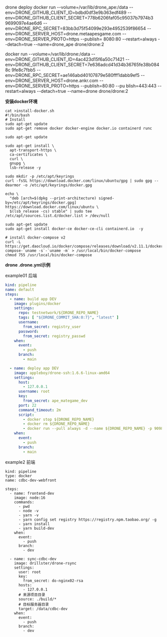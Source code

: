 drone deploy
docker run   --volume=/var/lib/drone_ape:/data   --env=DRONE_GITHUB_CLIENT_ID=bdbd0df3e9b363edf489   --env=DRONE_GITHUB_CLIENT_SECRET=778b6206faf05c95037b7974b3
9699097e4ae6d6   --env=DRONE_RPC_SECRET=83bb3d75f54099e293e4952539f86654   --env=DRONE_SERVER_HOST=drone.metaapesgame.com   --env=DRONE_SERVER_PROTO=https   --publish=
8080:80   --restart=always   --detach=true   --name=drone_ape   drone/drone:2

docker run   --volume=/var/lib/drone:/data   --env=DRONE_GITHUB_CLIENT_ID=4ac423d15f6a50c71421   --env=DRONE_GITHUB_CLIENT_SECRET=7e636adcd41d34b36765fe38b0848c
9fe8c7fbb5   --env=DRONE_RPC_SECRET=ae146abd40107879e580fff1dabb9ef5   --env=DRONE_SERVER_HOST=drone.ankr.com   --env=DRONE_SERVER_PROTO=https   --publish=80:80   --pu
blish=443:443   --restart=always   --detach=true   --name=drone   drone/drone:2

**安装docker环境**
```
cat >install-docker.sh 
#!/bin/bash
# Install
sudo apt-get update
sudo apt-get remove docker docker-engine docker.io containerd runc

sudo apt-get update

sudo apt-get install \
  apt-transport-https \
  ca-certificates \
  curl \
  gnupg \
  lsb-release -y

sudo mkdir -p /etc/apt/keyrings
curl -fsSL https://download.docker.com/linux/ubuntu/gpg | sudo gpg --dearmor -o /etc/apt/keyrings/docker.gpg

echo \
  "deb [arch=$(dpkg --print-architecture) signed-by=/etc/apt/keyrings/docker.gpg] https://download.docker.com/linux/ubuntu \
  $(lsb_release -cs) stable" | sudo tee /etc/apt/sources.list.d/docker.list > /dev/null

sudo apt-get update
sudo apt-get install docker-ce docker-ce-cli containerd.io  -y

# install docker-compose v2
curl -L https://get.daocloud.io/docker/compose/releases/download/v2.11.1/docker-compose-`uname -s`-`uname -m` > /usr/local/bin/docker-compose
chmod 755 /usr/local/bin/docker-compose
```

**drone .drone.yml示例**

example01 后端
```yaml
kind: pipeline
name: default
steps:
  - name: build app DEV
    image: plugins/docker
    settings:
      repo: testnetwork/${DRONE_REPO_NAME}
      tags: [ "${DRONE_COMMIT_SHA:0:7}", "latest" ]
      username:
        from_secret: registry_user
      password:
        from_secret: registry_passwd
    when:
      event:
        - push
      branch:
        - main

  - name: deploy app DEV
    image: appleboy/drone-ssh:1.6.6-linux-amd64
    settings:
      host:
        - 127.0.0.1
      username: root
      key:
        from_secret: ape_mategame_dev
      port: 22
      command_timeout: 2m
      script:
        - docker stop ${DRONE_REPO_NAME}
        - docker rm ${DRONE_REPO_NAME}
        - docker run --pull always -d --name ${DRONE_REPO_NAME} -p 9098:80 ankrnetwork/${DRONE_REPO_NAME}:latest
    when:
      event:
        - push
      branch:
        - main
```
example2 前端
```
kind: pipeline
type: docker
name: cdbc-dev-webfront

steps:
  - name: frontend-dev
    image: node:16
    commands:
      - pwd
      - node -v
      - yarn -v
      - yarn config set registry https://registry.npm.taobao.org/ -g
      - yarn install
      - yarn build-dev
    when:
      event:
        - push
      branch:
        - dev

  - name: sync-cdbc-dev
    image: drillster/drone-rsync
    settings:
      user: root
      key:
        from_secret: do-nginx02-rsa
      hosts:
        - 127.0.0.1
      # 来源项目目录
      source: ./build/*
      # 目标服务器目录
      target: /data/cdbc-dev
    when:
      event:
        - push
      branch:
        - dev
```

